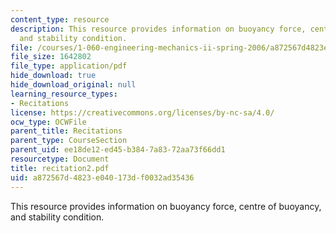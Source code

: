 ```yaml
---
content_type: resource
description: This resource provides information on buoyancy force, centre of buoyancy,
  and stability condition.
file: /courses/1-060-engineering-mechanics-ii-spring-2006/a872567d4823e040173df0032ad35436_recitation2.pdf
file_size: 1642802
file_type: application/pdf
hide_download: true
hide_download_original: null
learning_resource_types:
- Recitations
license: https://creativecommons.org/licenses/by-nc-sa/4.0/
ocw_type: OCWFile
parent_title: Recitations
parent_type: CourseSection
parent_uid: ee18de12-ed45-b384-7a83-72aa73f66dd1
resourcetype: Document
title: recitation2.pdf
uid: a872567d-4823-e040-173d-f0032ad35436
---
```

This resource provides information on buoyancy force, centre of buoyancy, and stability condition.